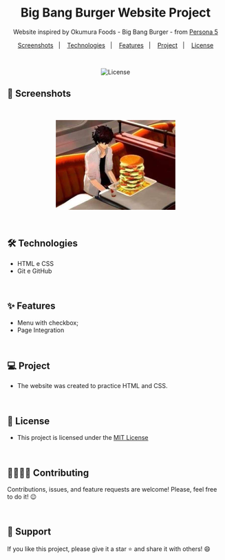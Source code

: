 
<h1 align="center"> Big Bang Burger Website Project </h1> 

<p align="center">Website inspired by Okumura Foods - Big Bang Burger - from <a href="https://www.atlus.com/persona5/home.html">Persona 5 </a>

<p align="center">  
  <a href="#-screenshots">Screenshots</a>&nbsp;&nbsp;&nbsp;|&nbsp;&nbsp;&nbsp;
  <a href="#-technologies">Technologies</a>&nbsp;&nbsp;&nbsp;|&nbsp;&nbsp;&nbsp;
  <a href="#-features">Features</a>&nbsp;&nbsp;&nbsp;|&nbsp;&nbsp;&nbsp;
  <a href="#-project">Project</a>&nbsp;&nbsp;&nbsp;|&nbsp;&nbsp;&nbsp;
  <a href="#-license">License</a>  
</p>

<br>

<p align="center">
  <img alt="License" src="https://img.shields.io/static/v1?label=license&message=MIT&color=c920c9&labelColor=000000">
</p>

## 📸 Screenshots

<br>

<p align="center">
  <img alt="Joker at Big Bang Burger" src="./img/joker-eating.PNG" width="55%">
</p>

<br>


## 🛠 Technologies

- HTML e CSS
- Git e GitHub

<br>

## ✨ Features

- Menu with checkbox;
- Page Integration
  
<br>

## 💻 Project

- The website was created to practice HTML and CSS.

<br>

## 📜 License

* This project is licensed under the [MIT License](https://choosealicense.com/licenses/mit/)

<br>

## 🫱🏻‍🫲🏻 Contributing
<p> Contributions, issues, and feature requests are welcome! Please, feel free to do it! 😉 </p>

<br>

## 🌟 Support
<p> If you like this project, please give it a star ⭐ and share it with others! 😄 </p>
